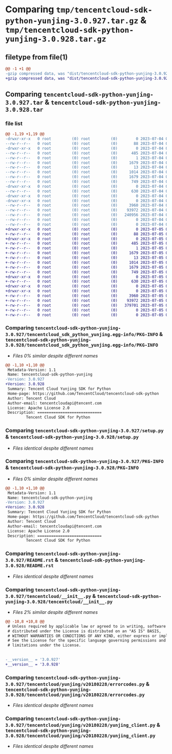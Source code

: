 # Comparing `tmp/tencentcloud-sdk-python-yunjing-3.0.927.tar.gz` & `tmp/tencentcloud-sdk-python-yunjing-3.0.928.tar.gz`

## filetype from file(1)

```diff
@@ -1 +1 @@
-gzip compressed data, was "dist/tencentcloud-sdk-python-yunjing-3.0.927.tar", last modified: Tue Jul  4 00:34:31 2023, max compression
+gzip compressed data, was "dist/tencentcloud-sdk-python-yunjing-3.0.928.tar", last modified: Wed Jul  5 00:38:20 2023, max compression
```

## Comparing `tencentcloud-sdk-python-yunjing-3.0.927.tar` & `tencentcloud-sdk-python-yunjing-3.0.928.tar`

### file list

```diff
@@ -1,19 +1,19 @@
-drwxr-xr-x   0 root         (0) root         (0)        0 2023-07-04 00:34:31.000000 tencentcloud-sdk-python-yunjing-3.0.927/
--rw-r--r--   0 root         (0) root         (0)       88 2023-07-04 00:34:31.000000 tencentcloud-sdk-python-yunjing-3.0.927/setup.cfg
-drwxr-xr-x   0 root         (0) root         (0)        0 2023-07-04 00:34:31.000000 tencentcloud-sdk-python-yunjing-3.0.927/tencentcloud_sdk_python_yunjing.egg-info/
--rw-r--r--   0 root         (0) root         (0)      485 2023-07-04 00:34:31.000000 tencentcloud-sdk-python-yunjing-3.0.927/tencentcloud_sdk_python_yunjing.egg-info/SOURCES.txt
--rw-r--r--   0 root         (0) root         (0)        1 2023-07-04 00:34:31.000000 tencentcloud-sdk-python-yunjing-3.0.927/tencentcloud_sdk_python_yunjing.egg-info/dependency_links.txt
--rw-r--r--   0 root         (0) root         (0)     1679 2023-07-04 00:34:31.000000 tencentcloud-sdk-python-yunjing-3.0.927/tencentcloud_sdk_python_yunjing.egg-info/PKG-INFO
--rw-r--r--   0 root         (0) root         (0)       13 2023-07-04 00:34:31.000000 tencentcloud-sdk-python-yunjing-3.0.927/tencentcloud_sdk_python_yunjing.egg-info/top_level.txt
--rw-r--r--   0 root         (0) root         (0)     1014 2023-07-04 00:34:31.000000 tencentcloud-sdk-python-yunjing-3.0.927/setup.py
--rw-r--r--   0 root         (0) root         (0)     1679 2023-07-04 00:34:31.000000 tencentcloud-sdk-python-yunjing-3.0.927/PKG-INFO
--rw-r--r--   0 root         (0) root         (0)      749 2023-07-04 00:34:31.000000 tencentcloud-sdk-python-yunjing-3.0.927/README.rst
-drwxr-xr-x   0 root         (0) root         (0)        0 2023-07-04 00:34:31.000000 tencentcloud-sdk-python-yunjing-3.0.927/tencentcloud/
--rw-r--r--   0 root         (0) root         (0)      630 2023-07-04 00:34:31.000000 tencentcloud-sdk-python-yunjing-3.0.927/tencentcloud/__init__.py
-drwxr-xr-x   0 root         (0) root         (0)        0 2023-07-04 00:34:31.000000 tencentcloud-sdk-python-yunjing-3.0.927/tencentcloud/yunjing/
-drwxr-xr-x   0 root         (0) root         (0)        0 2023-07-04 00:34:31.000000 tencentcloud-sdk-python-yunjing-3.0.927/tencentcloud/yunjing/v20180228/
--rw-r--r--   0 root         (0) root         (0)     3960 2023-07-04 00:34:31.000000 tencentcloud-sdk-python-yunjing-3.0.927/tencentcloud/yunjing/v20180228/errorcodes.py
--rw-r--r--   0 root         (0) root         (0)    93972 2023-07-04 00:34:31.000000 tencentcloud-sdk-python-yunjing-3.0.927/tencentcloud/yunjing/v20180228/yunjing_client.py
--rw-r--r--   0 root         (0) root         (0)   240956 2023-07-04 00:34:31.000000 tencentcloud-sdk-python-yunjing-3.0.927/tencentcloud/yunjing/v20180228/models.py
--rw-r--r--   0 root         (0) root         (0)        0 2023-07-04 00:34:31.000000 tencentcloud-sdk-python-yunjing-3.0.927/tencentcloud/yunjing/v20180228/__init__.py
--rw-r--r--   0 root         (0) root         (0)        0 2023-07-04 00:34:31.000000 tencentcloud-sdk-python-yunjing-3.0.927/tencentcloud/yunjing/__init__.py
+drwxr-xr-x   0 root         (0) root         (0)        0 2023-07-05 00:38:20.000000 tencentcloud-sdk-python-yunjing-3.0.928/
+-rw-r--r--   0 root         (0) root         (0)       88 2023-07-05 00:38:20.000000 tencentcloud-sdk-python-yunjing-3.0.928/setup.cfg
+drwxr-xr-x   0 root         (0) root         (0)        0 2023-07-05 00:38:20.000000 tencentcloud-sdk-python-yunjing-3.0.928/tencentcloud_sdk_python_yunjing.egg-info/
+-rw-r--r--   0 root         (0) root         (0)      485 2023-07-05 00:38:20.000000 tencentcloud-sdk-python-yunjing-3.0.928/tencentcloud_sdk_python_yunjing.egg-info/SOURCES.txt
+-rw-r--r--   0 root         (0) root         (0)        1 2023-07-05 00:38:20.000000 tencentcloud-sdk-python-yunjing-3.0.928/tencentcloud_sdk_python_yunjing.egg-info/dependency_links.txt
+-rw-r--r--   0 root         (0) root         (0)     1679 2023-07-05 00:38:20.000000 tencentcloud-sdk-python-yunjing-3.0.928/tencentcloud_sdk_python_yunjing.egg-info/PKG-INFO
+-rw-r--r--   0 root         (0) root         (0)       13 2023-07-05 00:38:20.000000 tencentcloud-sdk-python-yunjing-3.0.928/tencentcloud_sdk_python_yunjing.egg-info/top_level.txt
+-rw-r--r--   0 root         (0) root         (0)     1014 2023-07-05 00:38:20.000000 tencentcloud-sdk-python-yunjing-3.0.928/setup.py
+-rw-r--r--   0 root         (0) root         (0)     1679 2023-07-05 00:38:20.000000 tencentcloud-sdk-python-yunjing-3.0.928/PKG-INFO
+-rw-r--r--   0 root         (0) root         (0)      749 2023-07-05 00:38:20.000000 tencentcloud-sdk-python-yunjing-3.0.928/README.rst
+drwxr-xr-x   0 root         (0) root         (0)        0 2023-07-05 00:38:20.000000 tencentcloud-sdk-python-yunjing-3.0.928/tencentcloud/
+-rw-r--r--   0 root         (0) root         (0)      630 2023-07-05 00:38:20.000000 tencentcloud-sdk-python-yunjing-3.0.928/tencentcloud/__init__.py
+drwxr-xr-x   0 root         (0) root         (0)        0 2023-07-05 00:38:20.000000 tencentcloud-sdk-python-yunjing-3.0.928/tencentcloud/yunjing/
+drwxr-xr-x   0 root         (0) root         (0)        0 2023-07-05 00:38:20.000000 tencentcloud-sdk-python-yunjing-3.0.928/tencentcloud/yunjing/v20180228/
+-rw-r--r--   0 root         (0) root         (0)     3960 2023-07-05 00:38:20.000000 tencentcloud-sdk-python-yunjing-3.0.928/tencentcloud/yunjing/v20180228/errorcodes.py
+-rw-r--r--   0 root         (0) root         (0)    93972 2023-07-05 00:38:20.000000 tencentcloud-sdk-python-yunjing-3.0.928/tencentcloud/yunjing/v20180228/yunjing_client.py
+-rw-r--r--   0 root         (0) root         (0)   379701 2023-07-05 00:38:20.000000 tencentcloud-sdk-python-yunjing-3.0.928/tencentcloud/yunjing/v20180228/models.py
+-rw-r--r--   0 root         (0) root         (0)        0 2023-07-05 00:38:20.000000 tencentcloud-sdk-python-yunjing-3.0.928/tencentcloud/yunjing/v20180228/__init__.py
+-rw-r--r--   0 root         (0) root         (0)        0 2023-07-05 00:38:20.000000 tencentcloud-sdk-python-yunjing-3.0.928/tencentcloud/yunjing/__init__.py
```

### Comparing `tencentcloud-sdk-python-yunjing-3.0.927/tencentcloud_sdk_python_yunjing.egg-info/PKG-INFO` & `tencentcloud-sdk-python-yunjing-3.0.928/tencentcloud_sdk_python_yunjing.egg-info/PKG-INFO`

 * *Files 0% similar despite different names*

```diff
@@ -1,10 +1,10 @@
 Metadata-Version: 1.1
 Name: tencentcloud-sdk-python-yunjing
-Version: 3.0.927
+Version: 3.0.928
 Summary: Tencent Cloud Yunjing SDK for Python
 Home-page: https://github.com/TencentCloud/tencentcloud-sdk-python
 Author: Tencent Cloud
 Author-email: tencentcloudapi@tencent.com
 License: Apache License 2.0
 Description: ============================
         Tencent Cloud SDK for Python
```

### Comparing `tencentcloud-sdk-python-yunjing-3.0.927/setup.py` & `tencentcloud-sdk-python-yunjing-3.0.928/setup.py`

 * *Files identical despite different names*

### Comparing `tencentcloud-sdk-python-yunjing-3.0.927/PKG-INFO` & `tencentcloud-sdk-python-yunjing-3.0.928/PKG-INFO`

 * *Files 0% similar despite different names*

```diff
@@ -1,10 +1,10 @@
 Metadata-Version: 1.1
 Name: tencentcloud-sdk-python-yunjing
-Version: 3.0.927
+Version: 3.0.928
 Summary: Tencent Cloud Yunjing SDK for Python
 Home-page: https://github.com/TencentCloud/tencentcloud-sdk-python
 Author: Tencent Cloud
 Author-email: tencentcloudapi@tencent.com
 License: Apache License 2.0
 Description: ============================
         Tencent Cloud SDK for Python
```

### Comparing `tencentcloud-sdk-python-yunjing-3.0.927/README.rst` & `tencentcloud-sdk-python-yunjing-3.0.928/README.rst`

 * *Files identical despite different names*

### Comparing `tencentcloud-sdk-python-yunjing-3.0.927/tencentcloud/__init__.py` & `tencentcloud-sdk-python-yunjing-3.0.928/tencentcloud/__init__.py`

 * *Files 2% similar despite different names*

```diff
@@ -10,8 +10,8 @@
 # Unless required by applicable law or agreed to in writing, software
 # distributed under the License is distributed on an "AS IS" BASIS,
 # WITHOUT WARRANTIES OR CONDITIONS OF ANY KIND, either express or implied.
 # See the License for the specific language governing permissions and
 # limitations under the License.
 
 
-__version__ = '3.0.927'
+__version__ = '3.0.928'
```

### Comparing `tencentcloud-sdk-python-yunjing-3.0.927/tencentcloud/yunjing/v20180228/errorcodes.py` & `tencentcloud-sdk-python-yunjing-3.0.928/tencentcloud/yunjing/v20180228/errorcodes.py`

 * *Files identical despite different names*

### Comparing `tencentcloud-sdk-python-yunjing-3.0.927/tencentcloud/yunjing/v20180228/yunjing_client.py` & `tencentcloud-sdk-python-yunjing-3.0.928/tencentcloud/yunjing/v20180228/yunjing_client.py`

 * *Files identical despite different names*

